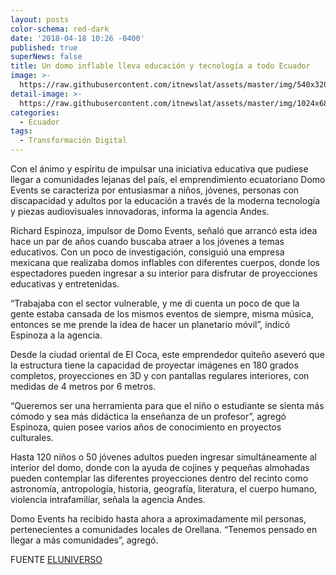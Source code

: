 ```yaml
---
layout: posts
color-schema: red-dark
date: '2018-04-18 10:26 -0400'
published: true
superNews: false
title: Un domo inflable lleva educación y tecnología a todo Ecuador
image: >-
  https://raw.githubusercontent.com/itnewslat/assets/master/img/540x320/Planetario-p.jpg
detail-image: >-
  https://raw.githubusercontent.com/itnewslat/assets/master/img/1024x680/Planetario-g.jpg
categories:
  - Ecuador
tags:
  - Transformación Digital
---
```

Con el ánimo y espíritu de impulsar una iniciativa educativa que pudiese llegar a comunidades lejanas del país, el emprendimiento ecuatoriano Domo Events se caracteriza por entusiasmar a niños, jóvenes, personas con discapacidad y adultos por la educación a través de la moderna tecnología y piezas audiovisuales innovadoras, informa la agencia Andes.

Richard Espinoza, impulsor de Domo Events, señaló que arrancó esta idea hace un par de años cuando buscaba atraer a los jóvenes a temas educativos. Con un poco de investigación, consiguió una empresa mexicana que realizaba domos inflables con diferentes cuerpos, donde los espectadores pueden ingresar a su interior para disfrutar de proyecciones educativas y entretenidas.

“Trabajaba con el sector vulnerable, y me di cuenta un poco de que la gente estaba cansada de los mismos eventos de siempre, misma música, entonces se me prende la idea de hacer un planetario móvil”, indicó Espinoza a la agencia.

Desde la ciudad oriental de El Coca, este emprendedor quiteño aseveró que la estructura tiene la capacidad de proyectar imágenes en 180 grados completos, proyecciones en 3D y con pantallas regulares interiores, con medidas de 4 metros por 6 metros.

“Queremos ser una herramienta para que el niño o estudiante se sienta más cómodo y sea más didáctica la enseñanza de un profesor”, agregó Espinoza, quien posee varios años de conocimiento en proyectos culturales.

Hasta 120 niños o 50 jóvenes adultos pueden ingresar simultáneamente al interior del domo, donde con la ayuda de cojines y pequeñas almohadas pueden contemplar las diferentes proyecciones dentro del recinto como astronomía, antropología, historia, geografía, literatura, el cuerpo humano, violencia intrafamiliar, señala la agencia Andes.

Domo Events ha recibido hasta ahora a aproximadamente mil personas, pertenecientes a comunidades locales de Orellana. “Tenemos pensado en llegar a más comunidades”, agregó.

FUENTE [ELUNIVERSO](https://www.eluniverso.com/noticias/2018/04/18/nota/6719265/domo-inflable-lleva-educacion-tecnologia)
